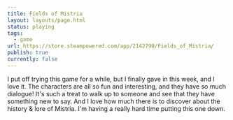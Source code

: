 ```yaml
---
title: Fields of Mistria
layout: layouts/page.html
status: playing
tags:
  - game
url: https://store.steampowered.com/app/2142790/Fields_of_Mistria/
publish: true
currently: false
---
```

I put off trying this game for a while, but I finally gave in this week, and I love it. The characters are all so fun and interesting, and they have so much dialogue! It's such a treat to walk up to someone and see that they have something new to say. And I love how much there is to discover about the history & lore of Mistria. I'm having a really hard time putting this one down.
